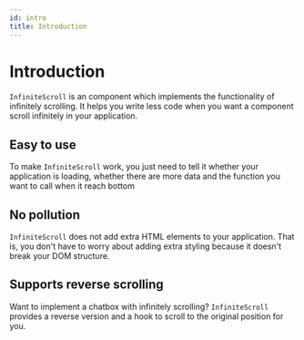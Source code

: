 ```yaml
---
id: intro
title: Introduction
---
```


# Introduction

`InfiniteScroll` is an component which implements the functionality of infinitely scrolling. It helps you write less code when you want a component scroll infinitely in your application.

## Easy to use

To make `InfiniteScroll` work, you just need to tell it whether your application is loading, whether there are more data and the function you want to call when it reach bottom

## No pollution

`InfiniteScroll` does not add extra HTML elements to your application. That is, you don't have to worry about adding extra styling because it doesn't break your DOM structure.

## Supports reverse scrolling

Want to implement a chatbox with infinitely scrolling? `InfiniteScroll` provides a reverse version and a hook to scroll to the original position for you.
